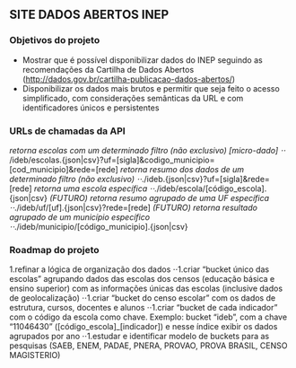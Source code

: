 
## **SITE DADOS ABERTOS INEP**

### Objetivos do projeto
* Mostrar que é possível disponibilizar dados do INEP seguindo as recomendações da Cartilha de Dados Abertos (http://dados.gov.br/cartilha-publicacao-dados-abertos/)
* Disponibilizar os dados mais brutos e permitir que seja feito o acesso simplificado, com considerações semânticas da URL e com identificadores únicos e persistentes

### URLs de chamadas da API
*retorna escolas com um determinado filtro (não exclusivo) [micro-dado]
⋅⋅* /ideb/escolas.{json|csv}?uf=[sigla]&codigo_municipio=[cod_municipio]&rede=[rede]
*retorna resumo dos dados de um determinado filtro (não exclusivo)
⋅⋅*./ideb.{json|csv}?uf=[sigla]&rede=[rede]
*retorna uma escola específica
⋅⋅*./ideb/escola/[código_escola].{json|csv}
*(FUTURO) retorna resumo agrupado de uma UF específica
⋅⋅*./ideb/uf/[uf].{json|csv}?rede=[rede]
*(FUTURO) retorna resultado agrupado de um município específico
⋅⋅*./ideb/municipio/[código_municipio].{json|csv}

### Roadmap do projeto
1.refinar a lógica de organização dos dados
⋅⋅1.criar “bucket único das escolas” agrupando dados das escolas dos censos (educação básica e ensino superior) com as informações únicas das escolas (inclusive dados de geolocalização)
⋅⋅1.criar “bucket do censo escolar” com os dados de estrutura, cursos, docentes e alunos
⋅⋅1.criar “bucket de cada indicador” com o código da escola como chave. Exemplo: bucket “ideb”, com a chave “11046430” ([código_escola]_[indicador]) e nesse índice exibir os dados agrupados por ano
⋅⋅1.estudar e identificar modelo de buckets para as pesquisas (SAEB, ENEM, PADAE, PNERA, PROVAO, PROVA BRASIL, CENSO MAGISTERIO)
